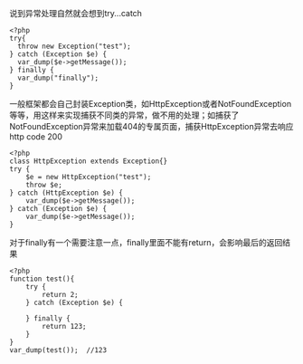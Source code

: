 说到异常处理自然就会想到try...catch
```
<?php
try{
  throw new Exception("test");
} catch (Exception $e) {
  var_dump($e->getMessage());
} finally {
  var_dump("finally");
}
```
一般框架都会自己封装Exception类，如HttpException或者NotFoundException等等，用这样来实现捕获不同类的异常，做不用的处理；如捕获了NotFoundException异常来加载404的专属页面，捕获HttpException异常去响应http code 200
```
<?php
class HttpException extends Exception{}
try {
	$e = new HttpException("test");
	throw $e;
} catch (HttpException $e) {
	var_dump($e->getMessage());
} catch (Exception $e) {
	var_dump($e->getMessage());
}
```
对于finally有一个需要注意一点，finally里面不能有return，会影响最后的返回结果
```
<?php
function test(){
	try {
		return 2;	
	} catch (Exception $e) {
	
	} finally {
		return 123;
	}
}
var_dump(test());  //123
```
